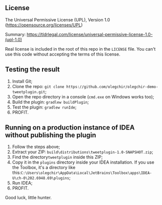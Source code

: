 ## License

The Universal Permissive License (UPL), Version 1.0 (<https://opensource.org/licenses/UPL>)

Summary: <https://tldrlegal.com/license/universal-permissive-license-1.0-(upl-1.0)>

Real license is included in the root of this repo in the `LICENSE` file. You can't use this code without accepting the terms of this license.

## Testing the result

1. Install Git;
2. Clone the repo: `git clone https://github.com/olegchir/olegchir-demo-tweetplugin.git`;
3. Open the repo directory in a console (`cmd.exe` on Windows works too);
4. Build the plugin: `gradlew buildPlugin`;
5. Test the plugin: `gradlew runIde`;
6. PROFIT.

## Running on a production instance of IDEA without publishing the plugin

1. Follow the steps above;
1. Extract your ZIP: `build\distributions\tweetplugin-1.0-SNAPSHOT.zip`;
2. Find the directory`tweetplugin` inside this ZIP;
3. Copy it in the `plugins` directory inside your IDEA installation. If you use the Toolbox, it's a directory like this:`C:\Users\olegchir\AppData\Local\JetBrains\Toolbox\apps\IDEA-U\ch-0\202.6948.69\plugins`;
4. Run IDEA;
6. PROFIT.

Good luck, little hunter.
